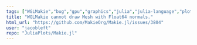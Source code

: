 ```yaml
---
tags: ["WGLMakie","bug","gpu","graphics","julia","julia-language","plotting","visualization"]
title: "WGLMakie cannot draw Mesh with Float64 normals."
html_url: "https://github.com/MakieOrg/Makie.jl/issues/3804"
user: "jacobleft"
repo: "JuliaPlots/Makie.jl"
---
```


